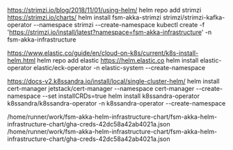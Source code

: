 https://strimzi.io/blog/2018/11/01/using-helm/
helm repo add strimzi https://strimzi.io/charts/
helm install fsm-akka-strimzi strimzi/strimzi-kafka-operator --namespace strimzi --create-namespace
kubectl create -f 'https://strimzi.io/install/latest?namespace=fsm-akka-infrastructure' -n fsm-akka-infrastructure

https://www.elastic.co/guide/en/cloud-on-k8s/current/k8s-install-helm.html
helm repo add elastic https://helm.elastic.co
helm install elastic-operator elastic/eck-operator -n elastic-system --create-namespace

https://docs-v2.k8ssandra.io/install/local/single-cluster-helm/
helm install cert-manager jetstack/cert-manager --namespace cert-manager --create-namespace --set installCRDs=true
helm install k8ssandra-operator k8ssandra/k8ssandra-operator -n k8ssandra-operator --create-namespace

/home/runner/work/fsm-akka-helm-infrastructure-chart/fsm-akka-helm-infrastructure-chart/gha-creds-42dc58a42ab4021a.json
/home/runner/work/fsm-akka-helm-infrastructure-chart/fsm-akka-helm-infrastructure-chart/gha-creds-42dc58a42ab4021a.json
